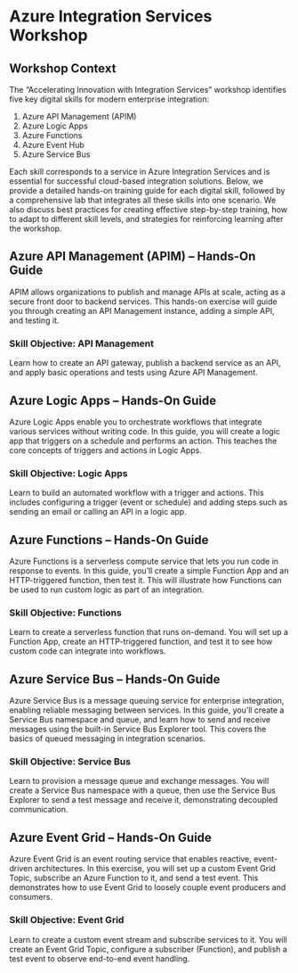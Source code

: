 # Azure Integration Services Workshop

## Workshop Context

The “Accelerating Innovation with Integration Services” workshop identifies five key digital skills for modern enterprise integration: 

1. Azure API Management (APIM)
2. Azure Logic Apps
3. Azure Functions
4. Azure Event Hub
5. Azure Service Bus

Each skill corresponds to a service in Azure Integration Services and is essential for successful cloud-based integration solutions. Below, we provide a detailed hands-on training guide for each digital skill, followed by a comprehensive lab that integrates all these skills into one scenario. We also discuss best practices for creating effective step-by-step training, how to adapt to different skill levels, and strategies for reinforcing learning after the workshop.

## Azure API Management (APIM) – Hands-On Guide

APIM allows organizations to publish and manage APIs at scale, acting as a secure front door to backend services. This hands-on exercise will guide you through creating an API Management instance, adding a simple API, and testing it.

### Skill Objective: API Management

Learn how to create an API gateway, publish a backend service as an API, and apply basic operations and tests using Azure API Management.

## Azure Logic Apps – Hands-On Guide

Azure Logic Apps enable you to orchestrate workflows that integrate various services without writing code. In this guide, you will create a logic app that triggers on a schedule and performs an action. This teaches the core concepts of triggers and actions in Logic Apps.

### Skill Objective: Logic Apps

Learn to build an automated workflow with a trigger and actions. This includes configuring a trigger (event or schedule) and adding steps such as sending an email or calling an API in a logic app.

## Azure Functions – Hands-On Guide

Azure Functions is a serverless compute service that lets you run code in response to events. In this guide, you’ll create a simple Function App and an HTTP-triggered function, then test it. This will illustrate how Functions can be used to run custom logic as part of an integration.

### Skill Objective: Functions

Learn to create a serverless function that runs on-demand. You will set up a Function App, create an HTTP-triggered function, and test it to see how custom code can integrate into workflows.

## Azure Service Bus – Hands-On Guide

Azure Service Bus is a message queuing service for enterprise integration, enabling reliable messaging between services. In this guide, you’ll create a Service Bus namespace and queue, and learn how to send and receive messages using the built-in Service Bus Explorer tool. This covers the basics of queued messaging in integration scenarios.

### Skill Objective: Service Bus

Learn to provision a message queue and exchange messages. You will create a Service Bus namespace with a queue, then use the Service Bus Explorer to send a test message and receive it, demonstrating decoupled communication.

## Azure Event Grid – Hands-On Guide

Azure Event Grid is an event routing service that enables reactive, event-driven architectures. In this exercise, you will set up a custom Event Grid Topic, subscribe an Azure Function to it, and send a test event. This demonstrates how to use Event Grid to loosely couple event producers and consumers.

### Skill Objective: Event Grid

Learn to create a custom event stream and subscribe services to it. You will create an Event Grid Topic, configure a subscriber (Function), and publish a test event to observe end-to-end event handling.




